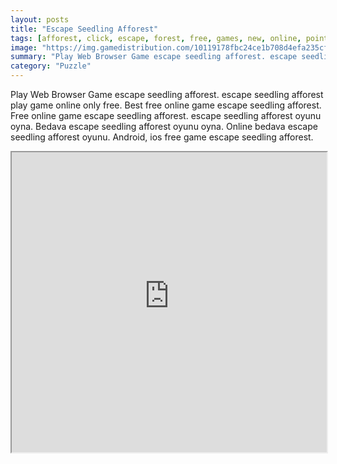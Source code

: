 ```yaml
---
layout: posts
title: "Escape Seedling Afforest"
tags: [afforest, click, escape, forest, free, games, new, online, point, seedling, ajaz, games, outdoor, free, online, games, oyna, game, free, games, play, play, games]
image: "https://img.gamedistribution.com/10119178fbc24ce1b708d4efa235cfc8.jpg"
summary: "Play Web Browser Game escape seedling afforest. escape seedling afforest play game online only free. Best free online game escape seedling afforest. Free online game escape seedling afforest. escape seedling afforest oyunu oyna. Bedava escape seedling afforest oyunu oyna. Online bedava escape seedling afforest oyunu. Android, ios free game escape seedling afforest."
category: "Puzzle"
---
```


Play Web Browser Game escape seedling afforest. escape seedling afforest play game online only free. Best free online game escape seedling afforest. Free online game escape seedling afforest. escape seedling afforest oyunu oyna. Bedava escape seedling afforest oyunu oyna. Online bedava escape seedling afforest oyunu. Android, ios free game escape seedling afforest.

<iframe width="100%" height="480px;" src="https://flash.gamedistribution.com?game=10119178fbc24ce1b708d4efa235cfc8"></iframe>